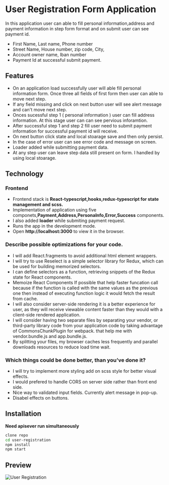 # User Registration Form Application

In this application user can able to fill personal information,address and payment information in step form format and on submit user can see payment id.

- First Name, Last name, Phone number
- Street Name, House number, zip code, City,
- Account owner name, Iban number
- Payment Id at successful submit payment.

## Features

- On an application load successfully user will able fill personal information form. Once three all fields of first form then user can able to move next step.
- If any field missing and click on next button user will see alert message and can't move next step.
- Onces sucessful step 1 ( personal information ) user can fill address information. At this stage user can can see pervious inforamtion.
- After successful step 1 and step 2 fill user need to submit payment information for successful payment id will receive.
- On next button click state and local stoarage save and then only persist.
- In the case of error user can see error code and message on screen.
- Loader added while submitting payment data.
- At any step user can leave step data still present on form. I handled by using local stoarage.

## Technology

### Frontend

- Frontend stack is **React-typescript,hooks,redux-typescript for state management and scss.**
- Implementation of application using five componets,**Payment,Address,PersonaInfo,Error,Success** components.
- I also added **loader** while submiting payment request.
- Runs the app in the development mode.
- Open **http://localhost:3000** to view it in the browser.

### Describe possible optimizations for your code.

- I will add React.fragments to avoid additional html element wrappers.
- I will try to use Reselect is a simple selector library for Redux, which can be used for building memorized selectors.
- I can define selectors as a function, retrieving snippets of the Redux state for React components.
- Memoize React Components If possible that help faster funcation call because if the function is called with the same values as the previous one then instead of executing function logic it would fetch the result from cache.
- I will also consider server-side rendering it is a better experience for user, as they will receive viewable content faster than they would with a client-side rendered application.
- I will consider having two separate files by separating your vendor, or third-party library code from your application code by taking advantage of CommonsChunkPlugin for webpack. that help me with vendor.bundle.js and app.bundle.js.
- By splitting your files, my browser caches less frequently and parallel downloads resources to reduce load time wait.

### Which things could be done better, than you’ve done it?

- I will try to implement more styling add on scss style for better visual effects.
- I would prefered to handle CORS on server side rather than front end side.
- Nice way to validated input fields. Currently alert message in pop-up.
- Disabel effects on buttons.

## Installation

**Need apisever run simultaneously**

```sh
clone repo
cd user-registration
npm install
npm start
```

## Preview

![User Registration](https://media.giphy.com/media/AnI7N6c1ckyyvnSko3/giphy.gif?cid=790b7611635db50a53786ea1176d4f7f1b98234681136eb2&rid=giphy.gif&ct=g)
